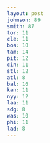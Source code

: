 ```yaml
---
layout: post
johnson: 89
smith: 87
tor: 11
cle: 11
bos: 10
tam: 14
pit: 12
cin: 11
stl: 12
atl: 8
bal: 16
kan: 11
nyy: 12
laa: 11
sdg: 8
was: 10
phi: 11
lad: 8
---
```

